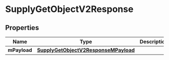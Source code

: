 
# SupplyGetObjectV2Response

## Properties
| Name | Type | Description | Notes |
| ------------ | ------------- | ------------- | ------------- |
| **mPayload** | [**SupplyGetObjectV2ResponseMPayload**](SupplyGetObjectV2ResponseMPayload.md) |  |  |



